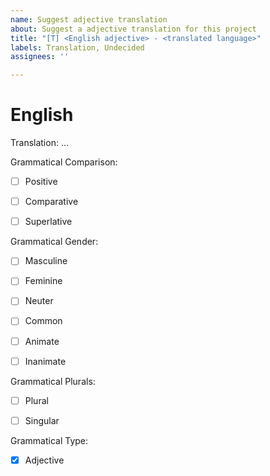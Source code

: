 ```yaml
---
name: Suggest adjective translation
about: Suggest a adjective translation for this project
title: "[T] <English adjective> - <translated language>"
labels: Translation, Undecided
assignees: ''

---
```


English
=======

Translation: …

Grammatical Comparison:

- [ ] Positive

- [ ] Comparative

- [ ] Superlative

Grammatical Gender:

- [ ] Masculine

- [ ] Feminine

- [ ] Neuter

- [ ] Common

- [ ] Animate

- [ ] Inanimate

Grammatical Plurals:

- [ ] Plural

- [ ] Singular

Grammatical Type:

- [x] Adjective
